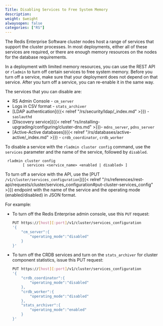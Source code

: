```yaml
---
Title: Disabling Services to Free System Memory
description:
weight: $weight
alwaysopen: false
categories: ["RS"]
---
```

The Redis Enterprise Software cluster nodes host a range of services that support the cluster processes.
In most deployments, either all of these services are required,
or there are enough memory resources on the nodes for the database requirements.

In a deployment with limited memory resources, you can use the REST API or `rladmin` to turn off certain services to free system memory.
Before you turn off a service, make sure that your deployment does not depend on that service.
After you turn off a service, you can re-enable it in the same way.

The services that you can disable are:

- RS Admin Console - `cm_server`
- Logs in CSV format - `stats_archiver`
- [LDAP authentication]({{< relref "/rs/security/ldap/_index.md" >}}) - `saslauthd`
- [Discovery service]({{< relref "rs/installing-upgrading/configuring/cluster-dns.md" >}})- `mdns_server`, `pdns_server`
- [Active-Active databases]({{< relref "/rs/databases/active-active/_index.md" >}}) - `crdb_coordinator`, `crdb_worker`

To disable a service with the `rladmin cluster config` command, use the `services` parameter and the name of the service, followed by `disabled`.
```text
 rladmin cluster config
        [ services <service_name> <enabled | disabled> ]
```

To turn off a service with the API, use the [PUT `/v1/cluster/services_configuration`]({{< relref "/rs/references/rest-api/requests/cluster/services_configuration#put-cluster-services_config" >}}) endpoint with the name of the service and the operating mode (enabled/disabled) in JSON format.

For example:
- To turn off the Redis Enterprise admin console, use this `PUT` request:

    ```sh
    PUT https://[host][:port]/v1/cluster/services_configuration
    '{
        "cm_server":{
            "operating_mode":"disabled"
        }
    }'
    ```

- To turn off the CRDB services and turn on the `stats_archiver` for cluster component statistics, issue this PUT request:

    ```sh
    PUT https://[host][:port]/v1/cluster/services_configuration
    '{
        "crdb_coordinator":{
            "operating_mode":"disabled"
        },
        "crdb_worker":{
            "operating_mode":"disabled"
        },
        "stats_archiver":{
            "operating_mode":"enabled"
        }
    }'
    ```
